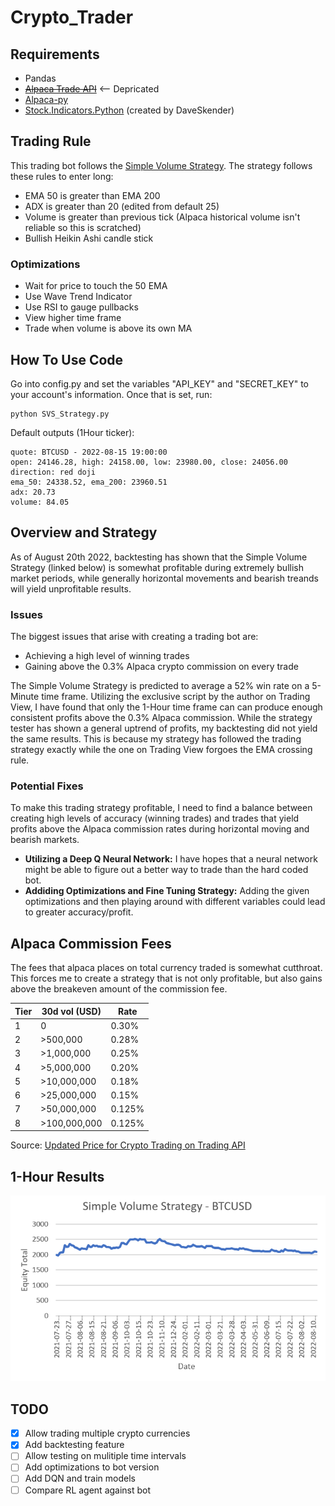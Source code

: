 # Crypto_Trader

## Requirements
- Pandas
- ~~[Alpaca Trade API](https://github.com/alpacahq/alpaca-trade-api-python)~~ <-- Depricated
- [Alpaca-py](https://github.com/alpacahq/alpaca-py)
- [Stock.Indicators.Python](https://github.com/DaveSkender/Stock.Indicators.Python) (created by DaveSkender)

## Trading Rule

This trading bot follows the [Simple Volume Strategy](https://www.youtube.com/watch?v=ydolTWrM5vc). The strategy follows these rules to enter long:
- EMA 50 is greater than EMA 200
- ADX is greater than 20 (edited from default 25)
- Volume is greater than previous tick (Alpaca historical volume isn't reliable so this is scratched)
- Bullish Heikin Ashi candle stick

### Optimizations
- Wait for price to touch the 50 EMA
- Use Wave Trend Indicator
- Use RSI to gauge pullbacks
- View higher time frame
- Trade when volume is above its own MA

## How To Use Code
Go into config.py and set the variables "API_KEY" and "SECRET_KEY" to your account's information. Once that is set, run:

    python SVS_Strategy.py


Default outputs (1Hour ticker):

```
quote: BTCUSD - 2022-08-15 19:00:00
open: 24146.28, high: 24158.00, low: 23980.00, close: 24056.00
direction: red doji
ema_50: 24338.52, ema_200: 23960.51
adx: 20.73
volume: 84.05
```

## Overview and Strategy
As of August 20th 2022, backtesting has shown that the Simple Volume Strategy (linked below) is somewhat profitable during extremely bullish market periods, while generally horizontal movements and bearish treands will yield unprofitable results.

### Issues
The biggest issues that arise with creating a trading bot are:
- Achieving a high level of winning trades
- Gaining above the 0.3% Alpaca crypto commission on every trade

The Simple Volume Strategy is predicted to average a 52% win rate on a 5-Minute time frame. Utilizing the exclusive script by the author on Trading View, I have found that only the 1-Hour time frame can can produce enough consistent profits above the 0.3% Alpaca commission. While the strategy tester has shown a general uptrend of profits, my backtesting did not yield the same results. This is because my strategy has followed the trading strategy exactly while the one on Trading View forgoes the EMA crossing rule. 

### Potential Fixes
To make this trading strategy profitable, I need to find a balance between creating high levels of accuracy (winning trades) and trades that yield profits above the Alpaca commission rates during horizontal moving and bearish markets. 
- __Utilizing a Deep Q Neural Network:__ I have hopes that a neural network might be able to figure out a better way to trade than the hard coded bot.
- __Addiding Optimizations and Fine Tuning Strategy:__ Adding the given optimizations and then playing around with different variables could lead to greater accuracy/profit.

## Alpaca Commission Fees

The fees that alpaca places on total currency traded is somewhat cutthroat. This forces me to create a strategy that is not only profitable, but also gains above the breakeven amount of the commission fee.

| Tier | 30d vol (USD) | Rate   |
| ---- | ------------- | ------ |
|  1   | 0             | 0.30%  |
|  2   | >500,000      | 0.28%  |
|  3   | >1,000,000    | 0.25%  |
|  4   | >5,000,000    | 0.20%  |
|  5   | >10,000,000   | 0.18%  |
|  6   | >25,000,000   | 0.15%  |
|  7   | >50,000,000   | 0.125% |
|  8   | >100,000,000  | 0.125%  |

Source: [Updated Price for Crypto Trading on Trading API](https://alpaca.markets/blog/updated-pricing-for-crypto-trading-on-trading-api/)

## 1-Hour Results
![Results](data_BTC.PNG)

## TODO
- [x] Allow trading multiple crypto currencies
- [x] Add backtesting feature
- [ ] Allow testing on mulitiple time intervals
- [ ] Add optimizations to bot version
- [ ] Add DQN and train models
- [ ] Compare RL agent against bot
